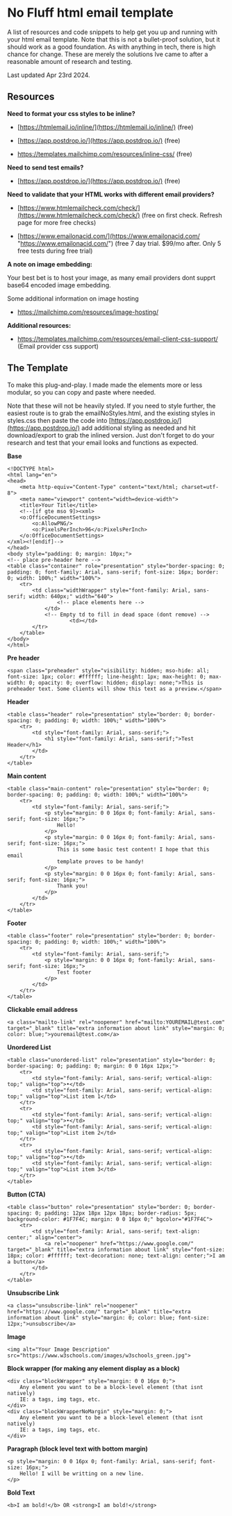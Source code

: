 


# No Fluff html email template

A list of resources and code snippets to help get you up and running with your html email template.
Note that this is not a bullet-proof solution, but it should work as a good foundation. As with anything in tech, there is high chance for change. These are merely the solutions Ive came to after a reasonable amount of research and testing.

Last updated Apr 23rd 2024.

## Resources

**Need to format your css styles to be inline?**  

-   [https://htmlemail.io/inline/](https://htmlemail.io/inline/) (free)
    
-   [https://app.postdrop.io/](https://app.postdrop.io/) (free)  

- https://templates.mailchimp.com/resources/inline-css/ (free)

**Need to send test emails?**  

-   [https://app.postdrop.io/](https://app.postdrop.io/) (free)  

**Need to validate that your HTML works with different email providers?**  

-   [https://www.htmlemailcheck.com/check/](https://www.htmlemailcheck.com/check/) (free on first check. Refresh page for more free checks)  
    
-   [https://www.emailonacid.com/](https://www.emailonacid.com/ "https://www.emailonacid.com/") (free 7 day trial. $99/mo after. Only 5 free tests during free trial)  

**A note on image embedding:**

Your best bet is to host your image, as many email providers dont supprt base64 encoded image embedding.
 
Some additional information on image hosting
- https://mailchimp.com/resources/image-hosting/

**Additional resources:**  
- https://templates.mailchimp.com/resources/email-client-css-support/ (Email provider css support)


## The Template

To make this plug-and-play. I made made the elements more or less modular, so you can copy and paste where needed.

Note that these will not be heavily styled. If you need to style further, the easiest route is to grab the emailNoStyles.html, and the existing styles in styles.css then paste the code into [https://app.postdrop.io/](https://app.postdrop.io/) add additional styling as needed and hit download/export to grab the inlined version. Just don't forget to do your research and test that your email looks and functions as expected. 
  
**Base**
```
<!DOCTYPE html>
<html lang="en">
<head>
    <meta http-equiv="Content-Type" content="text/html; charset=utf-8">
    <meta name="viewport" content="width=device-width">
    <title>Your Title</title>
    <!--[if gte mso 9]><xml>
    <o:OfficeDocumentSettings>
        <o:AllowPNG/>
        <o:PixelsPerInch>96</o:PixelsPerInch>
    </o:OfficeDocumentSettings>
</xml><![endif]-->
</head>
<body style="padding: 0; margin: 10px;">
<!-- place pre-header here -->
<table class="container" role="presentation" style="border-spacing: 0; padding: 0; font-family: Arial, sans-serif; font-size: 16px; border: 0; width: 100%;" width="100%">
    <tr>
        <td class="widthWrapper" style="font-family: Arial, sans-serif; width: 640px;" width="640">
				<!-- place elements here -->
			</td>
			<!-- Empty td to fill in dead space (dont remove) -->
            		<td></td>
		</tr>
	</table>
</body>
</html>
```

**Pre header**
```
<span class="preheader" style="visibility: hidden; mso-hide: all; font-size: 1px; color: #ffffff; line-height: 1px; max-height: 0; max-width: 0; opacity: 0; overflow: hidden; display: none;">This is preheader text. Some clients will show this text as a preview.</span>
```

**Header**
```
<table class="header" role="presentation" style="border: 0; border-spacing: 0; padding: 0; width: 100%;" width="100%">
    <tr>
        <td style="font-family: Arial, sans-serif;">
            <h1 style="font-family: Arial, sans-serif;">Test Header</h1>
        </td>
    </tr>
</table>
```

**Main content**
```
<table class="main-content" role="presentation" style="border: 0; border-spacing: 0; padding: 0; width: 100%;" width="100%">
    <tr>
        <td style="font-family: Arial, sans-serif;">
            <p style="margin: 0 0 16px 0; font-family: Arial, sans-serif; font-size: 16px;">
                Hello!
            </p>
            <p style="margin: 0 0 16px 0; font-family: Arial, sans-serif; font-size: 16px;">
                This is some basic test content! I hope that this email
                template proves to be handy!
            </p>
            <p style="margin: 0 0 16px 0; font-family: Arial, sans-serif; font-size: 16px;">
                Thank you!
            </p>
        </td>
    </tr>
</table>
```
**Footer**
```
<table class="footer" role="presentation" style="border: 0; border-spacing: 0; padding: 0; width: 100%;" width="100%">
    <tr>
        <td style="font-family: Arial, sans-serif;">
            <p style="margin: 0 0 16px 0; font-family: Arial, sans-serif; font-size: 16px;">
                Test footer
            </p>
        </td>
    </tr>
</table>
```

**Clickable email address**
```
<a class="mailto-link" rel="noopener" href="mailto:YOUREMAIL@test.com" target="_blank" title="extra information about link" style="margin: 0; color: blue;">youremail@test.com</a>
```

**Unordered List**
```
<table class="unordered-list" role="presentation" style="border: 0; border-spacing: 0; padding: 0; margin: 0 0 16px 12px;">
    <tr>
        <td style="font-family: Arial, sans-serif; vertical-align: top;" valign="top">•</td>
        <td style="font-family: Arial, sans-serif; vertical-align: top;" valign="top">List item 1</td>
    </tr>
    <tr>
        <td style="font-family: Arial, sans-serif; vertical-align: top;" valign="top">•</td>
        <td style="font-family: Arial, sans-serif; vertical-align: top;" valign="top">List item 2</td>
    </tr>
    <tr>
        <td style="font-family: Arial, sans-serif; vertical-align: top;" valign="top">•</td>
        <td style="font-family: Arial, sans-serif; vertical-align: top;" valign="top">List item 3</td>
    </tr>
</table>
```
**Button (CTA)**
```
<table class="button" role="presentation" style="border: 0; border-spacing: 0; padding: 12px 18px 12px 18px; border-radius: 5px; background-color: #1F7F4C; margin: 0 0 16px 0;" bgcolor="#1F7F4C">
    <tr>
        <td style="font-family: Arial, sans-serif; text-align: center;" align="center">
            <a rel="noopener" href="https://www.google.com/" target="_blank" title="extra information about link" style="font-size: 18px; color: #ffffff; text-decoration: none; text-align: center;">I am a button</a>
        </td>
    </tr>
</table>
```

**Unsubscribe Link**
```
<a class="unsubscribe-link" rel="noopener" href="https://www.google.com/" target="_blank" title="extra information about link" style="margin: 0; color: blue; font-size: 12px;">unsubscribe</a>
```
**Image**
```
<img alt="Your Image Description" src="https://www.w3schools.com/images/w3schools_green.jpg">
```

**Block wrapper (for making any element display as a block)**
```
<div class="blockWrapper" style="margin: 0 0 16px 0;">
    Any element you want to be a block-level element (that isnt natively)
    IE: a tags, img tags, etc.
</div>
<div class="blockWrapperNoMargin" style="margin: 0;">
    Any element you want to be a block-level element (that isnt natively)
    IE: a tags, img tags, etc.
</div>
```

**Paragraph (block level text with bottom margin)**
```
<p style="margin: 0 0 16px 0; font-family: Arial, sans-serif; font-size: 16px;">
    Hello! I will be writting on a new line.
</p>
```

**Bold Text**
```
<b>I am bold!</b> OR <strong>I am bold!</strong>
```
